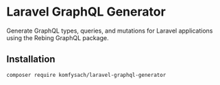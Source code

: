 # Laravel GraphQL Generator

Generate GraphQL types, queries, and mutations for Laravel applications using the Rebing GraphQL package.

## Installation

```bash
composer require komfysach/laravel-graphql-generator
```
